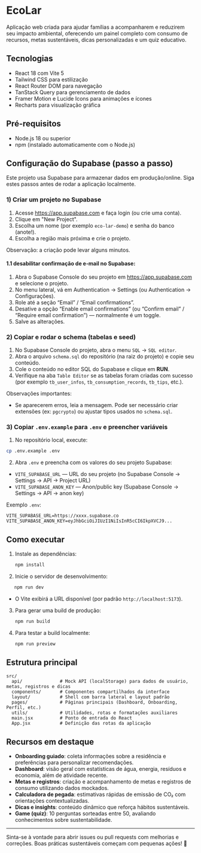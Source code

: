 # EcoLar

Aplicação web criada para ajudar famílias a acompanharem e reduzirem seu impacto ambiental, oferecendo um painel completo com consumo de recursos, metas sustentáveis, dicas personalizadas e um quiz educativo.

## Tecnologias

- React 18 com Vite 5
- Tailwind CSS para estilização
- React Router DOM para navegação
- TanStack Query para gerenciamento de dados
- Framer Motion e Lucide Icons para animações e ícones
- Recharts para visualização gráfica

## Pré-requisitos

- Node.js 18 ou superior
- npm (instalado automaticamente com o Node.js)

## Configuração do Supabase (passo a passo)

Este projeto usa Supabase para armazenar dados em produção/online. Siga estes passos antes de rodar a aplicação localmente.

### 1) Criar um projeto no Supabase

1. Acesse https://app.supabase.com e faça login (ou crie uma conta).
2. Clique em "New Project".
3. Escolha um nome (por exemplo `eco-lar-demo`) e senha do banco (anote!).
4. Escolha a região mais próxima e crie o projeto.

Observação: a criação pode levar alguns minutos.

#### 1.1 desabilitar confirmação de e‑mail no Supabase:

1. Abra o Supabase Console do seu projeto em https://app.supabase.com e selecione o projeto.
2. No menu lateral, vá em Authentication → Settings (ou Authentication → Configurações).
3. Role até a seção “Email” / “Email confirmations”.
4. Desative a opção “Enable email confirmations” (ou “Confirm email” / “Require email confirmation”) — normalmente é um toggle.
5. Salve as alterações.

### 2) Copiar e rodar o schema (tabelas e seed)

1. No Supabase Console do projeto, abra o menu `SQL` → `SQL editor`.
2. Abra o arquivo `schema.sql` do repositório (na raiz do projeto) e copie seu conteúdo.
3. Cole o conteúdo no editor SQL do Supabase e clique em **RUN**.
4. Verifique na aba `Table Editor` se as tabelas foram criadas com sucesso (por exemplo `tb_user_infos`, `tb_consumption_records`, `tb_tips`, etc.).

Observações importantes:

- Se aparecerem erros, leia a mensagem. Pode ser necessário criar extensões (ex: `pgcrypto`) ou ajustar tipos usados no `schema.sql`.

### 3) Copiar `.env.example` para `.env` e preencher variáveis

1. No repositório local, execute:

```bash
cp .env.example .env
```

2. Abra `.env` e preencha com os valores do seu projeto Supabase:

- `VITE_SUPABASE_URL` — URL do seu projeto (no Supabase Console → Settings → API → Project URL)
- `VITE_SUPABASE_ANON_KEY` — Anon/public key (Supabase Console → Settings → API → anon key)

Exemplo `.env`:

```
VITE_SUPABASE_URL=https://xxxx.supabase.co
VITE_SUPABASE_ANON_KEY=eyJhbGciOiJIUzI1NiIsInR5cCI6IkpXVCJ9...
```

## Como executar

1. Instale as dependências:
   ```bash
   npm install
   ```


2. Inicie o servidor de desenvolvimento:
```bash
   npm run dev
````

- O Vite exibirá a URL disponível (por padrão `http://localhost:5173`).

3. Para gerar uma build de produção:
   ```bash
   npm run build
   ```
4. Para testar a build localmente:
   ```bash
   npm run preview
   ```

## Estrutura principal

```
src/
  api/              # Mock API (localStorage) para dados de usuário, metas, registros e dicas
  components/       # Componentes compartilhados da interface
  layout/           # Shell com barra lateral e layout padrão
  pages/            # Páginas principais (Dashboard, Onboarding, Perfil, etc.)
  utils/            # Utilidades, rotas e formatações auxiliares
  main.jsx          # Ponto de entrada do React
  App.jsx           # Definição das rotas da aplicação
```

## Recursos em destaque

- **Onboarding guiado**: coleta informações sobre a residência e preferências para personalizar recomendações.
- **Dashboard**: visão geral com estatísticas de água, energia, resíduos e economia, além de atividade recente.
- **Metas e registros**: criação e acompanhamento de metas e registros de consumo utilizando dados mockados.
- **Calculadora de pegada**: estimativas rápidas de emissão de CO₂ com orientações contextualizadas.
- **Dicas e insights**: conteúdo dinâmico que reforça hábitos sustentáveis.
- **Game (quiz)**: 10 perguntas sorteadas entre 50, avaliando conhecimentos sobre sustentabilidade.

---

Sinta-se à vontade para abrir issues ou pull requests com melhorias e correções. Boas práticas sustentáveis começam com pequenas ações! 🌱
